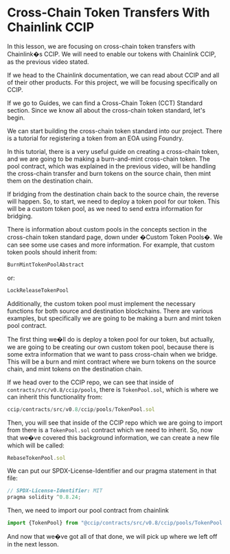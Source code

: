 # Cross-Chain Token Transfers With Chainlink CCIP

In this lesson, we are focusing on cross-chain token transfers with Chainlink�s CCIP. We will need to enable our tokens with Chainlink CCIP, as the previous video stated.

If we head to the Chainlink documentation, we can read about CCIP and all of their other products. For this project, we will be focusing specifically on CCIP.

If we go to Guides, we can find a Cross-Chain Token (CCT) Standard section. Since we know all about the cross-chain token standard, let's begin.

We can start building the cross-chain token standard into our project. There is a tutorial for registering a token from an EOA using Foundry.

In this tutorial, there is a very useful guide on creating a cross-chain token, and we are going to be making a burn-and-mint cross-chain token. The pool contract, which was explained in the previous video, will be handling the cross-chain transfer and burn tokens on the source chain, then mint them on the destination chain.

If bridging from the destination chain back to the source chain, the reverse will happen. So, to start, we need to deploy a token pool for our token. This will be a custom token pool, as we need to send extra information for bridging.

There is information about custom pools in the concepts section in the cross-chain token standard page, down under �Custom Token Pools�. We can see some use cases and more information. For example, that custom token pools should inherit from:

```javascript
BurnMintTokenPoolAbstract
```

or:

```javascript
LockReleaseTokenPool
```

Additionally, the custom token pool must implement the necessary functions for both source and destination blockchains. There are various examples, but specifically we are going to be making a burn and mint token pool contract.

The first thing we�ll do is deploy a token pool for our token, but actually, we are going to be creating our own custom token pool, because there is some extra information that we want to pass cross-chain when we bridge. This will be a burn and mint contract where we burn tokens on the source chain, and mint tokens on the destination chain.

If we head over to the CCIP repo, we can see that inside of `contracts/src/v0.8/ccip/pools`, there is `TokenPool.sol`, which is where we can inherit this functionality from:

```javascript
ccip/contracts/src/v0.8/ccip/pools/TokenPool.sol
```

Then, you will see that inside of the CCIP repo which we are going to import from there is a `TokenPool.sol` contract which we need to inherit. So, now that we�ve covered this background information, we can create a new file which will be called:

```javascript
RebaseTokenPool.sol
```

We can put our SPDX-License-Identifier and our pragma statement in that file:

```javascript
// SPDX-License-Identifier: MIT
pragma solidity ^0.8.24;
```

Then, we need to import our pool contract from chainlink

```javascript
import {TokenPool} from "@ccip/contracts/src/v0.8/ccip/pools/TokenPool.sol";
```

And now that we�ve got all of that done, we will pick up where we left off in the next lesson.
